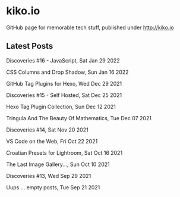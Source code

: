 # kiko.io

GitHub page for memorable tech stuff, published under http://kiko.io

## Latest Posts
<!-- BLOG-POST-LIST:START -->Discoveries #16 - JavaScript, Sat Jan 29 2022 
  
CSS Columns and Drop Shadow, Sun Jan 16 2022 
  
GitHub Tag Plugins for Hexo, Wed Dec 29 2021 
  
Discoveries #15 - Self Hosted, Sat Dec 25 2021 
  
Hexo Tag Plugin Collection, Sun Dec 12 2021 
  
Tringula And The Beauty Of Mathematics, Tue Dec 07 2021 
  
Discoveries #14, Sat Nov 20 2021 
  
VS Code on the Web, Fri Oct 22 2021 
  
Croatian Presets for Lightroom, Sat Oct 16 2021 
  
The Last Image Gallery..., Sun Oct 10 2021 
  
Discoveries #13, Wed Sep 29 2021 
  
Uups ... empty posts, Tue Sep 21 2021 
  
<!-- BLOG-POST-LIST:END -->
